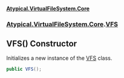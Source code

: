 #### [Atypical.VirtualFileSystem.Core](Atypical.VirtualFileSystem.Core.md 'Atypical.VirtualFileSystem.Core')
### [Atypical.VirtualFileSystem.Core](Atypical.VirtualFileSystem.Core.md 'Atypical.VirtualFileSystem.Core').[VFS](Atypical.VirtualFileSystem.Core.VFS.md 'Atypical.VirtualFileSystem.Core.VFS')

## VFS() Constructor

Initializes a new instance of the [VFS](Atypical.VirtualFileSystem.Core.VFS.md 'Atypical.VirtualFileSystem.Core.VFS') class.

```csharp
public VFS();
```